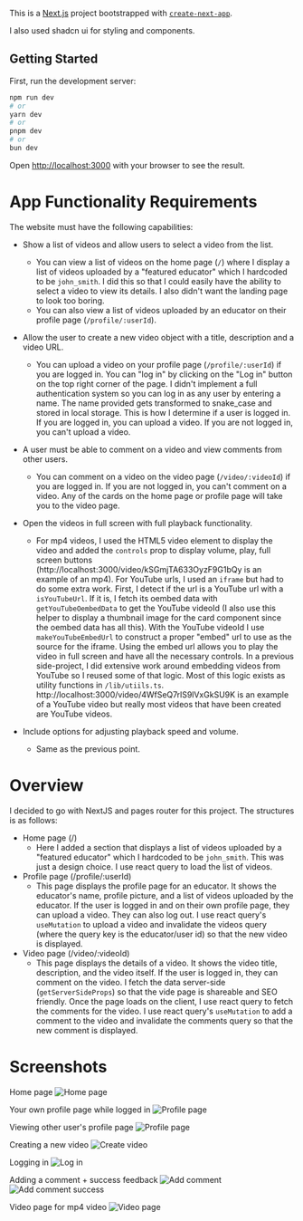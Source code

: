 This is a [Next.js](https://nextjs.org/) project bootstrapped with [`create-next-app`](https://github.com/vercel/next.js/tree/canary/packages/create-next-app).

I also used shadcn ui for styling and components.

## Getting Started

First, run the development server:

```bash
npm run dev
# or
yarn dev
# or
pnpm dev
# or
bun dev
```

Open [http://localhost:3000](http://localhost:3000) with your browser to see the result.

# App Functionality Requirements

The website must have the following capabilities:

- Show a list of videos and allow users to select a video from the list.

  - You can view a list of videos on the home page (`/`) where I display a list of videos uploaded by a "featured educator" which I hardcoded to be `john_smith`. I did this so that I could easily have the ability to select a video to view its details. I also didn't want the landing page to look too boring.
  - You can also view a list of videos uploaded by an educator on their profile page (`/profile/:userId`).

- Allow the user to create a new video object with a title, description and a video URL.

  - You can upload a video on your profile page (`/profile/:userId`) if you are logged in. You can "log in" by clicking on the "Log in" button on the top right corner of the page. I didn't implement a full authentication system so you can log in as any user by entering a name. The name provided gets transformed to snake_case and stored in local storage. This is how I determine if a user is logged in. If you are logged in, you can upload a video. If you are not logged in, you can't upload a video.

- A user must be able to comment on a video and view comments from other users.

  - You can comment on a video on the video page (`/video/:videoId`) if you are logged in. If you are not logged in, you can't comment on a video. Any of the cards on the home page or profile page will take you to the video page.

- Open the videos in full screen with full playback functionality.

  - For mp4 videos, I used the HTML5 video element to display the video and added the `controls` prop to display volume, play, full screen buttons (http://localhost:3000/video/kSGmjTA633OyzF9G1bQy is an example of an mp4). For YouTube urls, I used an `iframe` but had to do some extra work. First, I detect if the url is a YouTube url with a `isYouTubeUrl`. If it is, I fetch its oembed data with `getYouTubeOembedData` to get the YouTube videoId (I also use this helper to display a thumbnail image for the card component since the oembed data has all this). With the YouTube videoId I use `makeYouTubeEmbedUrl` to construct a proper "embed" url to use as the source for the iframe. Using the embed url allows you to play the video in full screen and have all the necessary controls. In a previous side-project, I did extensive work around embedding videos from YouTube so I reused some of that logic. Most of this logic exists as utility functions in `/lib/utiils.ts`. http://localhost:3000/video/4WfSeQ7rlS9lVxGkSU9K is an example of a YouTube video but really most videos that have been created are YouTube videos.

- Include options for adjusting playback speed and volume.
  - Same as the previous point.

# Overview

I decided to go with NextJS and pages router for this project. The structures is as follows:

- Home page (/)
  - Here I added a section that displays a list of videos uploaded by a "featured educator" which I hardcoded to be `john_smith`. This was just a design choice. I use react query to load the list of videos.
- Profile page (/profile/:userId)
  - This page displays the profile page for an educator. It shows the educator's name, profile picture, and a list of videos uploaded by the educator. If the user is logged in and on their own profile page, they can upload a video. They can also log out. I use react query's `useMutation` to upload a video and invalidate the videos query (where the query key is the educator/user id) so that the new video is displayed.
- Video page (/video/:videoId)
  - This page displays the details of a video. It shows the video title, description, and the video itself. If the user is logged in, they can comment on the video. I fetch the data server-side (`getServerSideProps`) so that the vide page is shareable and SEO friendly. Once the page loads on the client, I use react query to fetch the comments for the video. I use react query's `useMutation` to add a comment to the video and invalidate the comments query so that the new comment is displayed.

# Screenshots

Home page
![Home page](/screenshots/home-page.png)

Your own profile page while logged in
![Profile page](/screenshots/logged-in-user-profile-page.png)

Viewing other user's profile page
![Profile page](/screenshots/viewing-other-users-profile.png)

Creating a new video
![Create video](/screenshots/create-new-video-dialog.png)

Logging in
![Log in](/screenshots/log-in-dialog.png)

Adding a comment + success feedback
![Add comment](/screenshots/posting-a-comment.png)
![Add comment success](/screenshots/new-comment-added.png)

Video page for mp4 video
![Video page](/screenshots/mp4-video-page.png)
